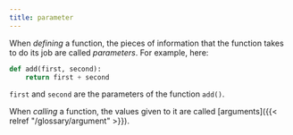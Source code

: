 ```yaml
---
title: parameter
---
```


When *defining* a function, the pieces of information that the function takes to do its job are called *parameters*. For example, here:

```python
def add(first, second):
    return first + second
```

`first` and `second` are the parameters of the function `add()`.

When *calling* a function, the values given to it are called [arguments]({{< relref "/glossary/argument" >}}).